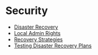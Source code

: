 # Security

- [Disaster Recovery](./disaster_recovery.md)
- [Local Admin Rights](./local_admin_rights.md)
- [Recovery Strategies](./recovery_strategies.md)
- [Testing Disaster Recovery Plans](./testing_disaster_recovery_plans.md)
